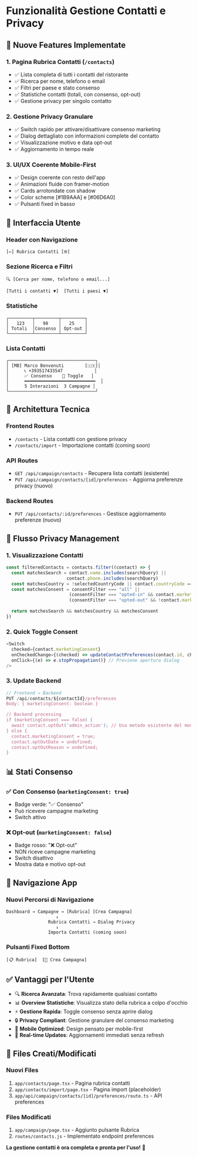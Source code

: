 # Funzionalità Gestione Contatti e Privacy

## 🎯 Nuove Features Implementate

### 1. **Pagina Rubrica Contatti** (`/contacts`)
- ✅ Lista completa di tutti i contatti del ristorante
- ✅ Ricerca per nome, telefono o email
- ✅ Filtri per paese e stato consenso
- ✅ Statistiche contatti (totali, con consenso, opt-out)
- ✅ Gestione privacy per singolo contatto

### 2. **Gestione Privacy Granulare**
- ✅ Switch rapido per attivare/disattivare consenso marketing
- ✅ Dialog dettagliato con informazioni complete del contatto
- ✅ Visualizzazione motivo e data opt-out
- ✅ Aggiornamento in tempo reale

### 3. **UI/UX Coerente Mobile-First**
- ✅ Design coerente con resto dell'app
- ✅ Animazioni fluide con framer-motion
- ✅ Cards arrotondate con shadow
- ✅ Color scheme [#1B9AAA] e [#06D6A0]
- ✅ Pulsanti fixed in basso

## 📱 **Interfaccia Utente**

### Header con Navigazione
```
[←] Rubrica Contatti [🌐]
```

### Sezione Ricerca e Filtri
```
🔍 [Cerca per nome, telefono o email...]

[Tutti i contatti ▼]  [Tutti i paesi ▼]
```

### Statistiche
```
┌─────────┬─────────┬─────────┐
│   123   │   98    │   25    │
│ Totali  │Consenso │ Opt-out │
└─────────┴─────────┴─────────┘
```

### Lista Contatti
```
┌─────────────────────────────────┐
│ [MB] Marco Benvenuti        [🇮🇹]│
│      📞 +393517433547            │
│      ✅ Consenso    🔄 Toggle   │
│      ━━━━━━━━━━━━━━━━━━━━━━━━━━━  │
│      5 Interazioni  3 Campagne │
└─────────────────────────────────┘
```

## 🔧 **Architettura Tecnica**

### Frontend Routes
- `/contacts` - Lista contatti con gestione privacy
- `/contacts/import` - Importazione contatti (coming soon)

### API Routes
- `GET /api/campaign/contacts` - Recupera lista contatti (esistente)
- `PUT /api/campaign/contacts/[id]/preferences` - Aggiorna preferenze privacy (nuovo)

### Backend Routes
- `PUT /api/contacts/:id/preferences` - Gestisce aggiornamento preferenze (nuovo)

## 🔄 **Flusso Privacy Management**

### 1. **Visualizzazione Contatti**
```javascript
const filteredContacts = contacts.filter((contact) => {
  const matchesSearch = contact.name.includes(searchQuery) || 
                       contact.phone.includes(searchQuery)
  const matchesCountry = !selectedCountryCode || contact.countryCode === selectedCountryCode
  const matchesConsent = consentFilter === "all" || 
                        (consentFilter === "opted-in" && contact.marketingConsent) ||
                        (consentFilter === "opted-out" && !contact.marketingConsent)
  
  return matchesSearch && matchesCountry && matchesConsent
})
```

### 2. **Quick Toggle Consent**
```javascript
<Switch
  checked={contact.marketingConsent}
  onCheckedChange={(checked) => updateContactPreferences(contact.id, checked)}
  onClick={(e) => e.stopPropagation()} // Previene apertura dialog
/>
```

### 3. **Update Backend**
```javascript
// Frontend → Backend
PUT /api/contacts/${contactId}/preferences
Body: { marketingConsent: boolean }

// Backend processing
if (marketingConsent === false) {
  await contact.optOut('admin_action'); // Usa metodo esistente del model
} else {
  contact.marketingConsent = true;
  contact.optOutDate = undefined;
  contact.optOutReason = undefined;
}
```

## 📊 **Stati Consenso**

### ✅ **Con Consenso** (`marketingConsent: true`)
- Badge verde: "✅ Consenso" 
- Può ricevere campagne marketing
- Switch attivo

### ❌ **Opt-out** (`marketingConsent: false`)  
- Badge rosso: "❌ Opt-out"
- NON riceve campagne marketing
- Switch disattivo
- Mostra data e motivo opt-out

## 🚀 **Navigazione App**

### Nuovi Percorsi di Navigazione
```
Dashboard → Campagne → [Rubrica] [Crea Campagna]
                   ↓
                Rubrica Contatti → Dialog Privacy
                   ↓
                Importa Contatti (coming soon)
```

### Pulsanti Fixed Bottom
```
[📋 Rubrica]  [📧 Crea Campagna]
```

## ✅ **Vantaggi per l'Utente**

- 🔍 **Ricerca Avanzata**: Trova rapidamente qualsiasi contatto
- 📊 **Overview Statistiche**: Visualizza stato della rubrica a colpo d'occhio  
- ⚡ **Gestione Rapida**: Toggle consenso senza aprire dialog
- 🔒 **Privacy Compliant**: Gestione granulare del consenso marketing
- 📱 **Mobile Optimized**: Design pensato per mobile-first
- 🔄 **Real-time Updates**: Aggiornamenti immediati senza refresh

## 📁 **Files Creati/Modificati**

### Nuovi Files
1. `app/contacts/page.tsx` - Pagina rubrica contatti
2. `app/contacts/import/page.tsx` - Pagina import (placeholder)
3. `app/api/campaign/contacts/[id]/preferences/route.ts` - API preferences

### Files Modificati  
1. `app/campaign/page.tsx` - Aggiunto pulsante Rubrica
2. `routes/contacts.js` - Implementato endpoint preferences

**La gestione contatti è ora completa e pronta per l'uso!** 🎉 